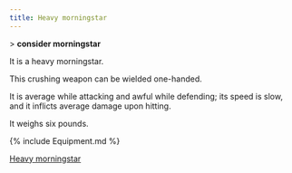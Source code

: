 ```yaml
---
title: Heavy morningstar
---
```


\> **consider morningstar**

It is a heavy morningstar.

This crushing weapon can be wielded one-handed.

It is average while attacking and awful while defending; its speed is
slow, and it inflicts average damage upon hitting.

It weighs six pounds.

{% include Equipment.md %}

[Heavy morningstar](Category:_Concussion_weapons "wikilink")